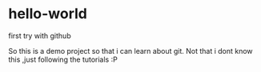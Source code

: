 # hello-world
first try with github

So this is a demo project so that i can learn about git. Not that i dont know this ,just following the tutorials :P
